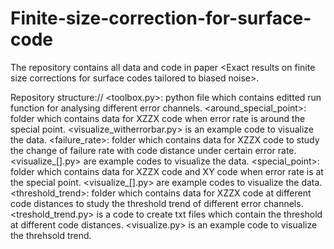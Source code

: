 # Finite-size-correction-for-surface-code
The repository contains all data and code in paper &lt;Exact results on finite size corrections for surface codes tailored to biased noise>.

Repository structure://
<toolbox.py>: python file which contains editted run function for analysing different error channels.
<around_special_point>: folder which contains data for XZZX code when error rate is around the special point. <visualize_witherrorbar.py> is an example code to visualize the data.
<failure_rate>: folder which contains data for XZZX code to study the change of failure rate with code distance under certain error rate. <visualize_[].py> are example codes to visualize the data.
<special_point>: folder which contains data for XZZX code and XY code when error rate is at the special point. <visualize_[].py> are example codes to visualize the data.
<threshold_trend>: folder which contains data for XZZX code at different code distances to study the threshold trend of different error channels. <treshold_trend.py> is a code to create txt files which contain the threshold at different code distances. <visualize.py> is an example code to visualize the threhsold trend.
